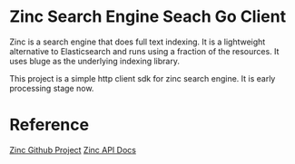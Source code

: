 # Zinc Search Engine Seach Go Client

Zinc is a search engine that does full text indexing. It is a lightweight alternative to Elasticsearch and runs using a fraction of the resources. It uses bluge as the underlying indexing library.

This project is a simple http client sdk for zinc search engine. It is early processing stage now.

# Reference
[Zinc Github Project](https://github.com/zinclabs/zinc)
[Zinc API Docs](https://docs.zincsearch.com/API%20Reference/)
